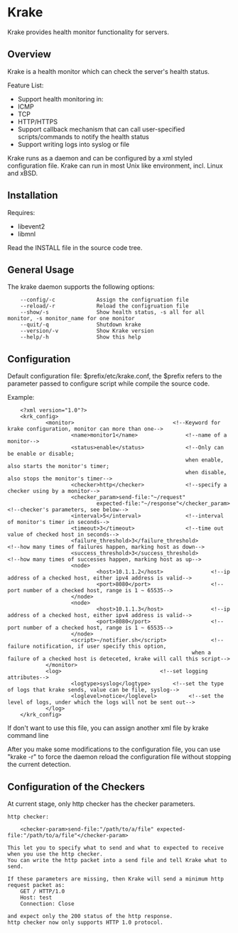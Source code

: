 Krake
=====

Krake provides health monitor functionality for servers. 


Overview
--------

Krake is a health monitor which can check the server's health status.

Feature List:
* Support health monitoring in:
 * ICMP
 * TCP
 * HTTP/HTTPS
* Support callback mechanism that can call user-specified scripts/commands to notify the health status
* Support writing logs into syslog or file

Krake runs as a daemon and can be configured by a xml styled configuration file.
Krake can run in most Unix like environment, incl. Linux and xBSD.


Installation
------------

Requires:
* libevent2
* libmnl

Read the INSTALL file in the source code tree.


General Usage
-------------

The krake daemon supports the following options:

        --config/-c             Assign the configruation file
        --reload/-r             Reload the configruation file
        --show/-s               Show health status, -s all for all monitor, -s monitor_name for one monitor
        --quit/-q               Shutdown krake
        --version/-v            Show Krake version
        --help/-h               Show this help


Configuration
-------------

Default configuration file: $prefix/etc/krake.conf, the $prefix refers to the parameter passed to configure script while 
compile the source code.

Example:

        <?xml version="1.0"?>
        <krk_config>
                <monitor>                               <!--Keyword for krake configuration, monitor can more than one-->
                        <name>monitor1</name>               <!--name of a monitor-->
                        <status>enable</status>             <!--Only can be enable or disable; 
                                                            when enable, also starts the monitor's timer;
                                                            when disable, also stops the monitor's timer-->
                        <checker>http</checker>             <!--specify a checker using by a monitor-->
                        <checker_param>send-file:"~/request" 
                                expected-file:"~/response"</checker_param>    <!--checker's parameters, see below-->
                        <interval>5</interval>              <!--interval of monitor's timer in seconds-->
                        <timeout>3</timeout>                <!--time out value of checked host in seconds-->
                        <failure_threshold>3</failure_threshold>            <!--how many times of failures happen, marking host as down-->
                        <success_threshold>3</success_threshold>            <!--how many times of successes happen, marking host as up-->
                        <node>
                                <host>10.1.1.2</host>               <!--ip address of a checked host, either ipv4 address is valid-->
                                <port>8080</port>                   <!--port number of a checked host, range is 1 ~ 65535-->
                        </node>
                        <node>
                                <host>10.1.1.3</host>               <!--ip address of a checked host, either ipv4 address is valid-->
                                <port>8080</port>                   <!--port number of a checked host, range is 1 ~ 65535-->
                        </node>
                        <script>~/notifier.sh</script>              <!--failure notification, if user specify this option,
                                                              when a failure of a checked host is deteceted, krake will call this script-->
                </monitor>
                <log>                               <!--set logging attributes-->
                        <logtype>syslog</logtype>       <!--set the type of logs that krake sends, value can be file, syslog-->
                        <loglevel>notice</loglevel>          <!--set the level of logs, under which the logs will not be sent out-->
                </log>
        </krk_config>

If don't want to use this file, you can assign another xml file by krake command line

After you make some modifications to the configuration file, you can use "krake -r" to force the daemon reload the 
configuration file without stopping the current detection.


Configuration of the Checkers
-----------------------------

At current stage, only http checker has the checker parameters.

    http checker:
        
        <checker-param>send-file:"/path/to/a/file" expected-file:"/path/to/a/file"</checker-param>

    This let you to specify what to send and what to expected to receive when you use the http checker.
    You can write the http packet into a send file and tell Krake what to send.

    If these parameters are missing, then Krake will send a minimum http request packet as:
        GET / HTTP/1.0
        Host: test
        Connection: Close

    and expect only the 200 status of the http response.
    http checker now only supports HTTP 1.0 protocol.


